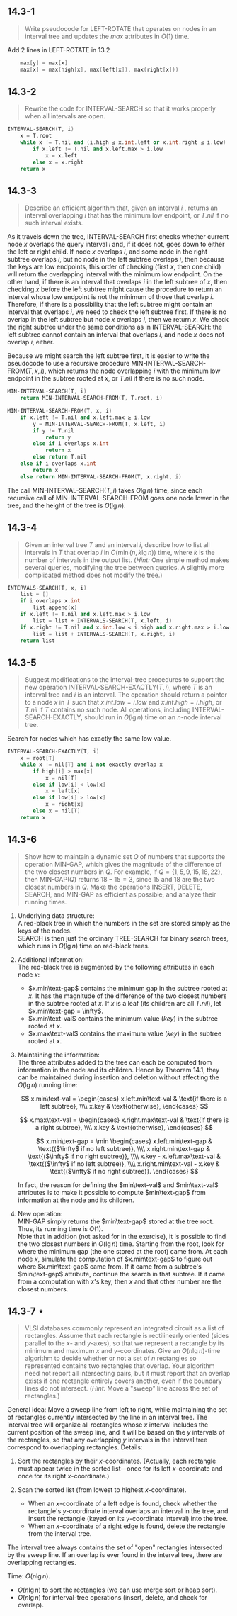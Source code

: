 ## 14.3-1

> Write pseudocode for $\text{LEFT-ROTATE}$ that operates on nodes in an interval tree and updates the $max$ attributes in $O(1)$ time.

Add 2 lines in $\text{LEFT-ROTATE}$ in 13.2

```cpp
    max[y] = max[x]
    max[x] = max(high[x], max(left[x]), max(right[x]))
```

## 14.3-2

> Rewrite the code for $\text{INTERVAL-SEARCH}$ so that it works properly when all intervals are open.

```cpp
INTERVAL-SEARCH(T, i)
    x = T.root
    while x != T.nil and (i.high ≤ x.int.left or x.int.right ≤ i.low)
        if x.left != T.nil and x.left.max > i.low
            x = x.left
        else x = x.right
    return x
```

## 14.3-3

> Describe an efficient algorithm that, given an interval $i$ , returns an interval overlapping $i$ that has the minimum low endpoint, or $T.nil$ if no such interval exists.

As it travels down the tree, $\text{INTERVAL-SEARCH}$ first checks whether current node $x$ overlaps the query interval $i$ and, if it does not, goes down to either the left or right child. If node $x$ overlaps $i$, and some node in the right subtree overlaps $i$, but no node in the left subtree overlaps $i$, then because the keys are low endpoints, this order of checking (first  $x$, then one child) will return the overlapping interval with the minimum low endpoint. On the other hand, if there is an interval that overlaps $i$ in the left subtree of $x$, then checking $x$ before the left subtree might cause the procedure to return an interval whose low endpoint is not the minimum of those that overlap $i$. Therefore, if there is a possibility that the left subtree might contain an interval that overlaps $i$, we need to check the left subtree first. If there is no overlap in the left subtree but node $x$ overlaps $i$, then we return $x$. We check the right subtree under the same conditions as in $\text{INTERVAL-SEARCH}$: the left subtree cannot contain an interval that overlaps $i$, and node $x$ does not overlap $i$, either.

Because we might search the left subtree first, it is easier to write the pseudocode to use a recursive procedure $\text{MIN-INTERVAL-SEARCH-FROM}(T, x, i)$, which returns the node overlapping $i$ with the minimum low endpoint in the subtree rooted at $x$, or $T.nil$ if there is no such node.

```cpp
MIN-INTERVAL-SEARCH(T, i)
    return MIN-INTERVAL-SEARCH-FROM(T, T.root, i)
```

```cpp
MIN-INTERVAL-SEARCH-FROM(T, x, i)
    if x.left != T.nil and x.left.max ≥ i.low
        y = MIN-INTERVAL-SEARCH-FROM(T, x.left, i)
        if y != T.nil
            return y
        else if i overlaps x.int
            return x
        else return T.nil
    else if i overlaps x.int
        return x
    else return MIN-INTERVAL-SEARCH-FROM(T, x.right, i)
```

The call $\text{MIN-INTERVAL-SEARCH}(T, i)$ takes $O\lg n)$ time, since each recursive call of $\text{MIN-INTERVAL-SEARCH-FROM}$ goes one node lower in the tree, and the height of the tree is $O(\lg n)$.

## 14.3-4

> Given an interval tree $T$ and an interval $i$, describe how to list all intervals in $T$ that overlap $i$ in $O(\min(n, k \lg n))$ time, where $k$ is the number of intervals in the output list. ($\textit{Hint:}$ One simple method makes several queries, modifying the tree between queries. A slightly more complicated method does not modify the tree.)

```cpp
INTERVALS-SEARCH(T, x, i)
    list = []
    if i overlaps x.int
        list.append(x)
    if x.left != T.nil and x.left.max > i.low
        list = list + INTERVALS-SEARCH(T, x.left, i)
    if x.right != T.nil and x.int.low ≤ i.high and x.right.max ≥ i.low
        list = list + INTERVALS-SEARCH(T, x.right, i)
    return list
```

## 14.3-5

> Suggest modifications to the interval-tree procedures to support the new operation $\text{INTERVAL-SEARCH-EXACTLY}(T, i)$, where $T$ is an interval tree and $i$ is an interval. The operation should return a pointer to a node $x$ in $T$ such that $x.int.low = i.low$ and $x.int.high = i.high$, or $T.nil$ if $T$ contains no such node. All operations, including $\text{INTERVAL-SEARCH-EXACTLY}$, should run in $O(\lg n)$ time on an $n$-node interval tree.

Search for nodes which has exactly the same low value.

```cpp
INTERVAL-SEARCH-EXACTLY(T, i)
    x = root[T]
    while x != nil[T] and i not exactly overlap x
        if high[i] > max[x]
            x = nil[T]
        else if low[i] < low[x]
            x = left[x]
        else if low[i] > low[x]
            x = right[x]
        else x = nil[T]
    return x
```

## 14.3-6

> Show how to maintain a dynamic set $Q$ of numbers that supports the operation $\text{MIN-GAP}$, which gives the magnitude of the difference of the two closest numbers in $Q$. For example, if $Q = \{1, 5, 9, 15, 18, 22\}$, then $\text{MIN-GAP}(Q)$ returns $18 - 15 = 3$, since $15$ and $18$ are the two closest numbers in $Q$. Make the operations $\text{INSERT}$, $\text{DELETE}$, $\text{SEARCH}$, and $\text{MIN-GAP}$ as efficient as possible, and analyze their running times.

1. Underlying data structure:  
    A red-black tree in which the numbers in the set are stored simply as the keys of the nodes.  
    $\text{SEARCH}$ is then just the ordinary $\text{TREE-SEARCH}$ for binary search trees, which runs in $O(\lg n)$ time on red-black trees.

2. Additional information:  
    The red-black tree is augmented by the following attributes in each node $x$:  
    - $x.min\text-gap$ contains the minimum gap in the subtree rooted at $x$. It has the magnitude of the difference of the two closest numbers in the subtree rooted at $x$. If $x$ is a leaf (its children are all $T.nil$), let $x.min\text-gap = \infty$. 
    - $x.min\text-val$ contains the minimum value ($key$) in the subtree rooted at $x$. 
    - $x.max\text-val$ contains the maximum value ($key$) in the subtree rooted at $x$.

3. Maintaining the information:  
    The three attributes added to the tree can each be computed from information in the node and its children. Hence by Theorem 14.1, they can be maintained during insertion and deletion without affecting the $O(\lg n)$ running time:

    $$
    x.min\text-val =
    \begin{cases}
    x.left.min\text-val & \text{if there is a left subtree}, \\\\
                  x.key & \text{otherwise},
    \end{cases}
    $$

    $$
    x.max\text-val =
    \begin{cases}
    x.right.max\text-val & \text{if there is a right subtree}, \\\\
                   x.key & \text{otherwise},
    \end{cases}
    $$

    $$
    x.min\text-gap = \min
    \begin{cases}
             x.left.min\text-gap & \text{($\infty$ if no left subtree)}, \\\\
            x.right.min\text-gap & \text{($\infty$ if no right subtree)}, \\\\
     x.key - x.left.max\text-val & \text{($\infty$ if no left subtree)}, \\\\
    x.right.min\text-val - x.key & \text{($\infty$ if no right subtree)}.
    \end{cases}
    $$

    In fact, the reason for defining the $min\text-val$ and $min\text-val$ attributes is to make it possible to compute $min\text-gap$ from information at the node and its children.

4. New operation:  
    $\text{MIN-GAP}$ simply returns the $min\text-gap$ stored at the tree root. Thus, its running time is $O(1)$.  
    Note that in addition (not asked for in the exercise), it is possible to find the two closest numbers in $O(\lg n)$ time. Starting from the root, look for where the minimum gap (the one stored at the root) came from. At each node $x$, simulate the computation of $x.min\text-gap$ to figure out where $x.min\text-gap$ came from. If it came from a subtree's $min\text-gap$ attribute, continue the search in that subtree. If it came from a computation with $x$'s key, then $x$ and that other number are the closest numbers.

## 14.3-7 $\star$

> VLSI databases commonly represent an integrated circuit as a list of rectangles. Assume that each rectangle is rectilinearly oriented (sides parallel to the $x$- and $y$-axes), so that we represent a rectangle by its minimum and maximum $x$ and $y$-coordinates. Give an $O(n\lg n)$-time algorithm to decide whether or not a set of $n$ rectangles so represented contains two rectangles that overlap. Your algorithm need not report all intersecting pairs, but it must report that an overlap exists if one rectangle entirely covers another, even if the boundary lines do not intersect. ($\textit{Hint:}$ Move a "sweep" line across the set of rectangles.)

General idea: Move a sweep line from left to right, while maintaining the set of rectangles currently intersected by the line in an interval tree. The interval tree will organize all rectangles whose $x$ interval includes the current position of the sweep line, and it will be based on the $y$ intervals of the rectangles, so that any overlapping $y$ intervals in the interval tree correspond to overlapping rectangles. Details:

1. Sort the rectangles by their $x$-coordinates. (Actually, each rectangle must appear twice in the sorted list—once for its left $x$-coordinate and once for its right $x$-coordinate.)

2. Scan the sorted list (from lowest to highest $x$-coordinate).
    - When an $x$-coordinate of a left edge is found, check whether the rectangle's $y$-coordinate interval overlaps an interval in the tree, and insert the rectangle (keyed on its $y$-coordinate interval) into the tree.
    - When an $x$-coordinate of a right edge is found, delete the rectangle from the interval tree.

The interval tree always contains the set of "open" rectangles intersected by the sweep line. If an overlap is ever found in the interval tree, there are overlapping rectangles.

Time: $O(n\lg n)$.

- $O(n\lg n)$ to sort the rectangles (we can use merge sort or heap sort).
- $O(n\lg n)$ for interval-tree operations (insert, delete, and check for overlap).
